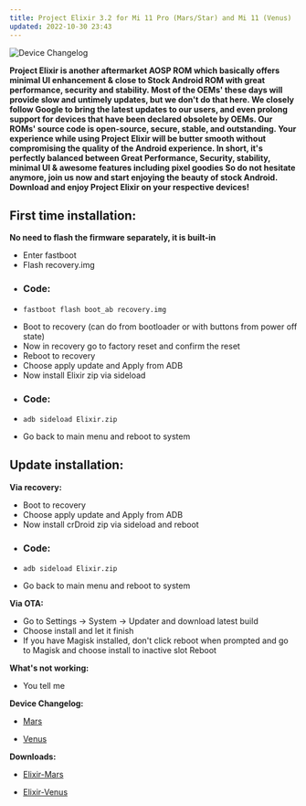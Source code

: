 ```yaml
---
title: Project Elixir 3.2 for Mi 11 Pro (Mars/Star) and Mi 11 (Venus)
updated: 2022-10-30 23:43
---
```


![Device Changelog](https://i.imgur.com/C0Wcdr5.png)

**Project Elixir is another aftermarket AOSP ROM which basically offers minimal UI enhancement & close to Stock Android ROM with great performance, security and stability. Most of the OEMs' these days will provide slow and untimely updates, but we don't do that here. We closely follow Google to bring the latest updates to our users, and even prolong support for devices that have been declared obsolete by OEMs. Our ROMs' source code is open-source, secure, stable, and outstanding. Your experience while using Project Elixir will be butter smooth without compromising the quality of the Android experience. In short, it's perfectly balanced between Great Performance, Security, stability, minimal UI & awesome features including pixel goodies So do not hesitate anymore, join us now and start enjoying the beauty of stock Android. Download and enjoy Project Elixir on your respective devices!**


## First time installation:

**No need to flash the firmware separately, it is built-in**

 * Enter fastboot
 * Flash recovery.img
 * ### Code:
 * ```
   fastboot flash boot_ab recovery.img
   ```
 * Boot to recovery (can do from bootloader or with buttons from power off state)
 * Now in recovery go to factory reset and confirm the reset
 * Reboot to recovery
 * Choose apply update and Apply from ADB
 * Now install Elixir zip via sideload
 * ### Code:
 * ```
   adb sideload Elixir.zip
   ```
 * Go back to main menu and reboot to system

## Update installation:

**Via recovery:**
 * Boot to recovery
 * Choose apply update and Apply from ADB
 * Now install crDroid zip via sideload and reboot 
 * ### Code:
 * ```
   adb sideload Elixir.zip
   ```
 * Go back to main menu and reboot to system


**Via OTA:**
 * Go to Settings -> System -> Updater and download latest build
 * Choose install and let it finish
 * If you have Magisk installed, don't click reboot when prompted and go to Magisk and choose install to inactive slot Reboot

**What's not working:**
 * You tell me

**Device Changelog:**
 * [Mars](https://raw.githubusercontent.com/FlowerSea0208/official_devices-Elixir/A13/changelogs/mars/ProjectElixir_3.2_mars-13.0-20221029-1934-BETA-OFFICIAL.zip.txt)

 * [Venus](https://raw.githubusercontent.com/FlowerSea0208/official_devices-Elixir/aa36cf5f6b81414fba7706b39a68c7d54cb31f71/changelogs/venus/FlowerSea0208/offiProjectElixir_3.2_venus-13.0-20221029-1934-BETA-OFFICIAL.zip.txt)

**Downloads:**
 * [Elixir-Mars](https://dump.projectelixiros.com/0:/thirteen/mars/ProjectElixir_3.2_mars-13.0-20221029-1934-BETA-OFFICIAL.zip)

 * [Elixir-Venus](https://dump.projectelixiros.com/0:/thirteen/venus/ProjectElixir_3.2_venus-13.0-20221029-1715-BETA-OFFICIAL.zip)
